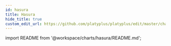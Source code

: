 ```yaml
---
id: hasura
title: Hasura
hide_title: true
custom_edit_url: https://github.com/platyplus/platyplus/edit/master/charts/hasura/README.md
---
```


import README from '@workspace/charts/hasura/README.md';

<README />
